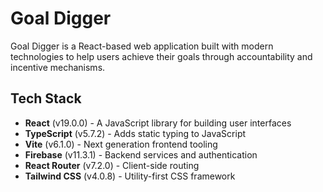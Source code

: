 # Goal Digger

Goal Digger is a React-based web application built with modern technologies to help users achieve their goals through accountability and incentive mechanisms.

## Tech Stack

- **React** (v19.0.0) - A JavaScript library for building user interfaces
- **TypeScript** (v5.7.2) - Adds static typing to JavaScript
- **Vite** (v6.1.0) - Next generation frontend tooling
- **Firebase** (v11.3.1) - Backend services and authentication
- **React Router** (v7.2.0) - Client-side routing
- **Tailwind CSS** (v4.0.8) - Utility-first CSS framework

